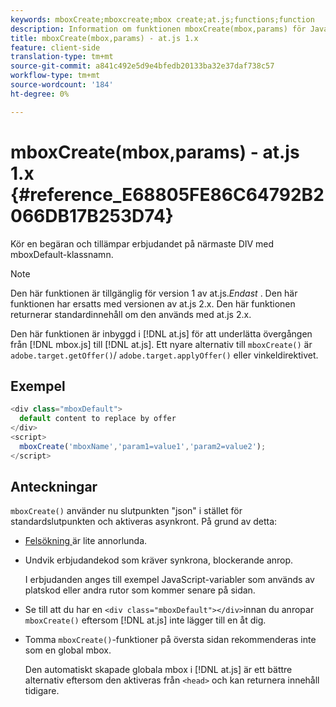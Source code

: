 ```yaml
---
keywords: mboxCreate;mboxcreate;mbox create;at.js;functions;function
description: Information om funktionen mboxCreate(mbox,params) för JavaScript-biblioteket för Adobe Target at.js.
title: mboxCreate(mbox,params) - at.js 1.x
feature: client-side
translation-type: tm+mt
source-git-commit: a841c492e5d9e4bfedb20133ba32e37daf738c57
workflow-type: tm+mt
source-wordcount: '184'
ht-degree: 0%

---
```



# mboxCreate(mbox,params) - at.js 1.x {#reference_E68805FE86C64792B2066DB17B253D74}

Kör en begäran och tillämpar erbjudandet på närmaste DIV med mboxDefault-klassnamn.

>[!NOTE]
>
>Den här funktionen är tillgänglig för version 1 av at.js.*Endast* . Den här funktionen har ersatts med versionen av at.js 2.x. Den här funktionen returnerar standardinnehåll om den används med at.js 2.x.

Den här funktionen är inbyggd i [!DNL at.js] för att underlätta övergången från [!DNL mbox.js] till [!DNL at.js]. Ett nyare alternativ till `mboxCreate()` är `adobe.target.getOffer()`/ `adobe.target.applyOffer()` eller vinkeldirektivet.

## Exempel

```javascript
<div class="mboxDefault"> 
  default content to replace by offer 
</div> 
<script> 
  mboxCreate('mboxName','param1=value1','param2=value2'); 
</script>
```

## Anteckningar

`mboxCreate()` använder nu slutpunkten &quot;json&quot; i stället för standardslutpunkten och aktiveras asynkront. På grund av detta:

* [Felsökning ](/help/c-implementing-target/c-implementing-target-for-client-side-web/c-target-debugging-atjs/target-debugging-atjs.md#concept_CAE591DA8C404C22917584ECD4F7494F) är lite annorlunda.
* Undvik erbjudandekod som kräver synkrona, blockerande anrop.

   I erbjudanden anges till exempel JavaScript-variabler som används av platskod eller andra rutor som kommer senare på sidan.

* Se till att du har en `<div class="mboxDefault"></div>`innan du anropar `mboxCreate()` eftersom [!DNL at.js] inte lägger till en åt dig.

* Tomma `mboxCreate()`-funktioner på översta sidan rekommenderas inte som en global mbox.

   Den automatiskt skapade globala mbox i [!DNL at.js] är ett bättre alternativ eftersom den aktiveras från `<head>` och kan returnera innehåll tidigare.